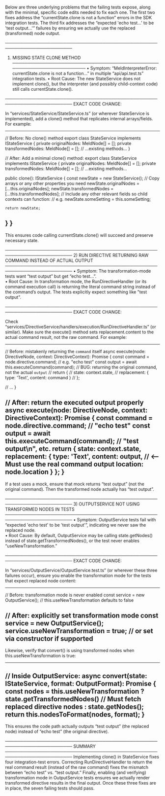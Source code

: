Below are three underlying problems that the failing tests expose, along with the minimal, specific code edits needed to fix each one. The first two fixes address the “currentState.clone is not a function” errors in the SDK integration tests. The third fix addresses the “expected 'echo test…' to be 'test output…'” failures by ensuring we actually use the replaced (transformed) node output.

────────────────────────────────────────────────────────────────────────
1) MISSING STATE CLONE METHOD
────────────────────────────────────────────────────────────────────────
• Symptom: “MeldInterpreterError: currentState.clone is not a function…” in multiple “api/api.test.ts” integration tests.
• Root Cause: The new StateService does not implement clone(), but the interpreter (and possibly child-context code) still calls currentState.clone().

────────────────────────────────────────────────────────────────────────
EXACT CODE CHANGE:

In “services/StateService/StateService.ts” (or wherever StateService is implemented), add a clone() method that replicates internal arrays/fields. For example:

--------------------------------------------------------------------------------
// Before: No clone() method
export class StateService implements IStateService {
  private originalNodes: MeldNode[] = [];
  private transformedNodes: MeldNode[] = [];
  // ...existing methods...
}

// After: Add a minimal clone() method:
export class StateService implements IStateService {
  private originalNodes: MeldNode[] = [];
  private transformedNodes: MeldNode[] = [];
  // ...existing methods...

  public clone(): IStateService {
    const newState = new StateService();
    // Copy arrays or any other properties you need
    newState.originalNodes = [...this.originalNodes];
    newState.transformedNodes = [...this.transformedNodes];
    // Include any other relevant fields so child contexts can function:
    // e.g. newState.someSetting = this.someSetting;

    return newState;
  }
}
--------------------------------------------------------------------------------

This ensures code calling currentState.clone() will succeed and preserve necessary state.

────────────────────────────────────────────────────────────────────────
2) RUN DIRECTIVE RETURNING RAW COMMAND INSTEAD OF ACTUAL OUTPUT
────────────────────────────────────────────────────────────────────────
• Symptom: The transformation-mode tests want “test output” but get “echo test…”.  
• Root Cause: In transformation mode, the RunDirectiveHandler (or its command execution call) is returning the literal command string instead of the command’s output. The tests explicitly expect something like "test output".

────────────────────────────────────────────────────────────────────────
EXACT CODE CHANGE:

Check “services/DirectiveService/handlers/execution/RunDirectiveHandler.ts” (or similar). Make sure the execute() method sets replacement.content to the actual command result, not the raw command. For example:

--------------------------------------------------------------------------------
// Before: mistakenly returning the `command` itself
async execute(node: DirectiveNode, context: DirectiveContext): Promise<DirectiveResult> {
  const command = node.directive.command;  // e.g. "echo test"
  const output = await this.executeCommand(command);
  // BUG: returning the original command, not the actual `output`
// return {
//   state: context.state,
//   replacement: { type: 'Text', content: command } 
// };

  // ...
}

// After: return the executed output properly
async execute(node: DirectiveNode, context: DirectiveContext): Promise<DirectiveResult> {
  const command = node.directive.command;                      // "echo test"
  const output = await this.executeCommand(command);           // "test output\n", etc.
  return {
    state: context.state,
    replacement: {
      type: 'Text',
      content: output,     // <-- Must use the real command output
      location: node.location
    }
  };
}
--------------------------------------------------------------------------------

If a test uses a mock, ensure that mock returns “test output” (not the original command). Then the transformed node actually has “test output”.

────────────────────────────────────────────────────────────────────────
3) OUTPUTSERVICE NOT USING TRANSFORMED NODES IN TESTS
────────────────────────────────────────────────────────────────────────
• Symptom: OutputService tests fail with “expected 'echo test' to be 'test output'”, indicating we never saw the replaced node.  
• Root Cause: By default, OutputService may be calling state.getNodes() instead of state.getTransformedNodes(), or the test never enables “useNewTransformation.”

────────────────────────────────────────────────────────────────────────
EXACT CODE CHANGE:

In “services/OutputService/OutputService.test.ts” (or wherever these three failures occur), ensure you enable the transformation mode for the tests that expect replaced node content:

--------------------------------------------------------------------------------
// Before: transformation mode is never enabled
const service = new OutputService(); // this.useNewTransformation defaults to false

// After: explicitly set transformation mode
const service = new OutputService();
service.useNewTransformation = true; // or set via constructor if supported
--------------------------------------------------------------------------------

Likewise, verify that convert() is using transformed nodes when this.useNewTransformation is true:

--------------------------------------------------------------------------------
// Inside OutputService:
async convert(state: IStateService, format: OutputFormat): Promise<string> {
  const nodes = this.useNewTransformation
    ? state.getTransformedNodes()    // Must fetch replaced directive nodes
    : state.getNodes();
  return this.nodesToFormat(nodes, format);
}
--------------------------------------------------------------------------------

This ensures the code path actually outputs “test output” (the replaced node) instead of “echo test” (the original directive).

────────────────────────────────────────────────────────────────────────
SUMMARY
────────────────────────────────────────────────────────────────────────
Implementing clone() in StateService fixes four integration-test errors. Correcting RunDirectiveHandler to return the real command result (instead of the raw command) fixes the mismatch between “echo test” vs. “test output.” Finally, enabling (and verifying) transformation mode in OutputService tests ensures we actually render transformed directive results in the final output. Once these three fixes are in place, the seven failing tests should pass.
